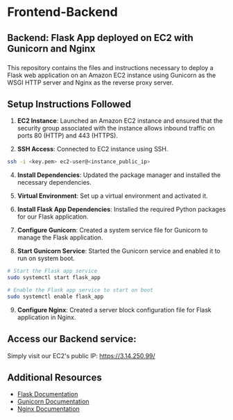 # Frontend-Backend
## Backend: Flask App deployed on EC2 with Gunicorn and Nginx


### 

This repository contains the files and instructions necessary to deploy a Flask web application on an Amazon EC2 instance using Gunicorn as the WSGI HTTP server and Nginx as the reverse proxy server.

## Setup Instructions Followed

1. **EC2 Instance**: Launched an Amazon EC2 instance and ensured that the security group associated with the instance allows inbound traffic on ports 80 (HTTP) and 443 (HTTPS).

3. **SSH Access**: Connected to EC2 instance using SSH. 
```bash
ssh -i <key.pem> ec2-user@<instance_public_ip>
```

4. **Install Dependencies**: Updated the package manager and installed the necessary dependencies.

5. **Virtual Environment**: Set up a virtual environment and activated it.

6. **Install Flask App Dependencies**: Installed the required Python packages for our Flask application.

7. **Configure Gunicorn**: Created a system service file for Gunicorn to manage the Flask application.

8. **Start Gunicorn Service**: Started the Gunicorn service and enabled it to run on system boot.
```bash
# Start the Flask app service
sudo systemctl start flask_app

# Enable the Flask app service to start on boot
sudo systemctl enable flask_app
```

9. **Configure Nginx**: Created a server block configuration file for Flask application in Nginx.



## Access our Backend service: 
Simply visit our EC2's public IP: https://3.14.250.99/

## Additional Resources
- [Flask Documentation](https://flask.palletsprojects.com/en/2.1.x/)
- [Gunicorn Documentation](https://docs.gunicorn.org/en/stable/)
- [Nginx Documentation](https://nginx.org/en/docs/)


